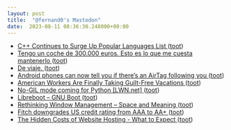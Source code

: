 ```yaml
---
layout: post
title:  "@fernand0's Mastodon"
date:  2023-08-11 08:36:30.248000+00:00
---
```

*  [C++ Continues to Surge Up Popular Languages List ](https://www.dice.com/career-advice/c-continues-to-surge-up-popular-languages-lis) ([toot](https://mastodon.social/@fernand0/110870068608686067))
*  [Tengo un coche de 300.000 euros. Esto es lo que me cuesta mantenerlo ](https://www.xataka.com/movilidad/tengo-coche-300-000-euros-esto-que-me-cuesta-mantenerl) ([toot](https://mastodon.social/@fernand0/110869725440275421))
*  [De viaje. ](https://avecesunafoto.wordpress.com/2023/08/10/de-viaje) ([toot](https://mastodon.social/@fernand0/110866530934369179))
*  [Android phones can now tell you if there’s an AirTag following you ](https://arstechnica.com/gadgets/2023/07/android-phones-can-now-tell-you-if-theres-an-airtag-following-you) ([toot](https://mastodon.social/@fernand0/110866504012184183))
*  [American Workers Are Finally Taking Guilt-Free Vacations ](https://www.wsj.com/articles/american-workers-are-finally-taking-guilt-free-vacations-f5eb383) ([toot](https://mastodon.social/@fernand0/110866353185912297))
*  [No-GIL mode coming for Python [LWN.net] ](https://lwn.net/Articles/939568) ([toot](https://mastodon.social/@fernand0/110866114343799035))
*  [Libreboot – GNU Boot ](https://libreboot.org/news/gnuboot.htm) ([toot](https://mastodon.social/@fernand0/110865860818120797))
*  [Rethinking Window Management – Space and Meaning ](https://blogs.gnome.org/tbernard/2023/07/26/rethinking-window-management) ([toot](https://mastodon.social/@fernand0/110865517978681511))
*  [Fitch downgrades US credit rating from AAA to AA+ ](https://www.bbc.com/news/business-6637936) ([toot](https://mastodon.social/@fernand0/110865240273962698))
*  [The Hidden Costs of Website Hosting - What to Expect ](https://www.quicksprout.com/website-hosting-costs) ([toot](https://mastodon.social/@fernand0/110865142176217543))
